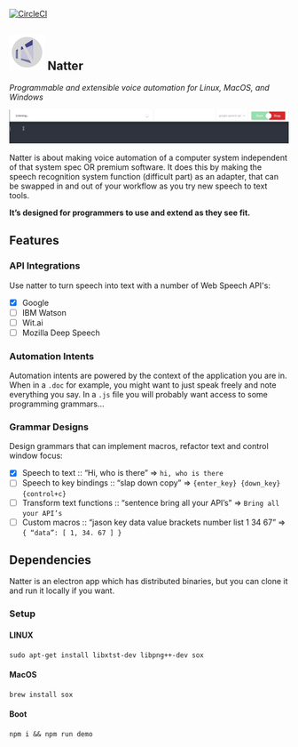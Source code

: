 [![CircleCI](https://circleci.com/gh/simonireilly/natter/tree/master.svg?style=svg)](https://circleci.com/gh/simonireilly/natter/tree/master)


## ![Natter Logo](./src/assets/icons/64x64.png) Natter
_Programmable and extensible voice automation for Linux, MacOS, and Windows_

![Getting Started](./assets/gifs/getting_started_with_natter.gif)

Natter is about making voice automation of a computer system independent of that system spec OR premium software. It does this by making the speech recognition system function (difficult part) as an adapter, that can be swapped in and out of your workflow as you try new speech to text tools.

**It’s designed for programmers to use and extend as they see fit.**

## Features

### API Integrations
Use natter to turn speech into text with a number of Web Speech API's:
- [x] Google
- [ ] IBM Watson
- [ ] Wit.ai
- [ ] Mozilla Deep Speech

### Automation Intents
Automation intents are powered by the context of the application you are in. When in a `.doc` for example, you might want to just speak freely and note everything you say. In a `.js` file you will probably want access to some programming grammars...

### Grammar Designs
Design grammars that can implement macros, refactor text and control window focus:
- [x] Speech to text :: “Hi, who is there” => `hi, who is there`
- [ ] Speech to key bindings :: “slap down copy” => `{enter_key} {down_key} {control+c}`
- [ ] Transform text functions :: “sentence bring all your API’s” => `Bring all your API’s`
- [ ] Custom macros :: “jason key data value brackets number list 1 34 67” => `{ “data”: [ 1, 34. 67 ] }`

## Dependencies

Natter is an electron app which has distributed binaries, but you can clone it and run it locally if you want.

### Setup

#### LINUX

```
sudo apt-get install libxtst-dev libpng++-dev sox
```
#### MacOS

```
brew install sox
```

#### Boot

```
npm i && npm run demo
```
